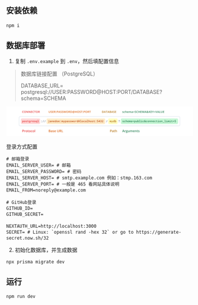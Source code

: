 ## 安装依赖

```bash
npm i
```

## 数据库部署

1. 复制 `.env.example` 到 `.env`，然后填配置信息

> 数据库链接配置 （PostgreSQL）
>
> DATABASE_URL= postgresql://USER:PASSWORD@HOST:PORT/DATABASE?schema=SCHEMA

![](https://raw.githubusercontent.com/uid-vhan/notebook-imgs/main/imgs/m7l8KVo.png)

登录方式配置

```
# 邮箱登录
EMAIL_SERVER_USER= # 邮箱
EMAIL_SERVER_PASSWORD= # 密码
EMAIL_SERVER_HOST= # smtp.example.com 例如：stmp.163.com
EMAIL_SERVER_PORT= # 一般是 465 看网站具体说明
EMAIL_FROM=noreply@example.com

# GitHub登录
GITHUB_ID=
GITHUB_SECRET=

NEXTAUTH_URL=http://localhost:3000
SECRET= # Linux: `openssl rand -hex 32` or go to https://generate-secret.now.sh/32
```

2. 初始化数据库，并生成数据

```bash
npx prisma migrate dev
```

## 运行

```bash
npm run dev
```
